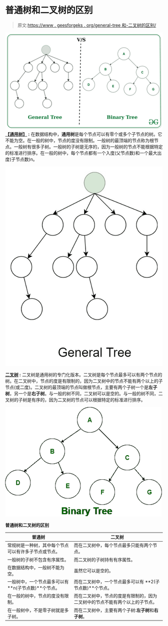 # 普通树和二叉树的区别

> 原文:[https://www . geesforgeks . org/general-tree 和-二叉树的区别/](https://www.geeksforgeeks.org/difference-between-general-tree-and-binary-tree/)

[![](img/244981448cc24bfc818414fd8940a886.png)](https://media.geeksforgeeks.org/wp-content/uploads/20200219144238/General-Tree-vs-Binary-Tree.png) 
**[【通用树】](https://www.geeksforgeeks.org/generic-tree-level-order-traversal/) :**
在数据结构中，**通用树**是每个节点可以有零个或多个子节点的树。它不能为空。在一般的树中，节点的度没有限制。一般树的最顶端的节点称为根节点。一般树有很多子树。一般树的子树是无序的，因为一般树的节点不能根据特定的标准进行排序。在一般的树中，每个节点都有一个入度(父节点数)和一个最大出度(子节点数)n。

[![](img/241203c3745ce2628c3ddfb99ac8c348.png)](https://media.geeksforgeeks.org/wp-content/uploads/20191005131555/General-Tree.jpg)

**[二叉树](https://www.geeksforgeeks.org/binary-tree-data-structure/) :**
二叉树是通用树的专门化版本。二叉树是每个节点最多可以有两个节点的树。在二叉树中，节点的度是有限制的，因为二叉树中的节点不能有两个以上的子节点(或二度)。二叉树的最顶端的节点叫做根节点，主要有两个子树一个是**左子树**，另一个是**右子树**。与一般的树不同，二叉树可以是空的。与一般的树不同，二叉树的子树是有序的，因为二叉树的节点可以根据特定的标准进行排序。

![](img/42e202a30c13770312ad9d4069891a60.png)

**普通树和二叉树的区别**

| 普通树 | 二叉树 |
| --- | --- |
| 常规树是一种树，其中每个节点可以有许多子节点或节点。 | 而在二叉树中，每个节点最多只能有两个节点。 |
| 一般树的子树不包含有序属性。 | 而二叉树的子树持有有序属性。 |
| 在数据结构中，一般树不能为空。 | 虽然它可以是空的。 |
| 一般树中，一个节点最多可以有 **n(子节点数)**个节点。 | 而在二叉树中，一个节点最多可以有 **2(子节点数)**个节点。 |
| 在一般的树中，节点的度没有限制。 | 而在二叉树中，节点的度是有限制的，因为二叉树中的节点不能有两个以上的子节点。 |
| 在一般树中，不是零子树就是多子树。 | 而在二叉树中，主要有两个子树:**左子树**和**右子树**。 |